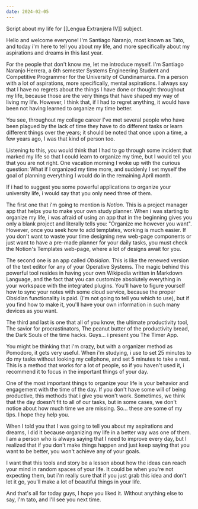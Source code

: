 ```yaml
---
date: 2024-02-05
---
```


Script about my life for [[Lengua Extranjera IV]] subject.

Hello and welcome everyone! I'm Santiago Naranjo, most known as Tato, and today i'm here to tell you about my life, and more specifically about my aspirations and dreams in this last year.

For the people that don't know me, let me introduce myself. I'm Santiago Naranjo Herrera, a 6th semester Systems Engineering Student and Competitive Programmer for the University of Cundinamarca. I'm a person with a lot of aspirations, more specifically, mental aspirations. I always say that I have no regrets about the things I have done or thought throughout my life, because those are the very things that have shaped my way of living my life. However, I think that, if I had to regret anything, it would have been not having learned to organize my time better.

You see, throughout my college career I've met several people who have been plagued by the lack of time they have to do different tasks or learn different things over the years; it should be noted that once upon a time, a few years ago, I was that kind of person too.

Listening to this, you would think that I had to go through some incident that marked my life so that I could learn to organize my time, but I would tell you that you are not right. One vacation morning I woke up with the curious question: What if I organized my time more, and suddenly I set myself the goal of planning everything I would do in the remaining April month.

If i had to suggest you some powerful applications to organize your university life, i would say that you only need three of them.

The first one that i'm going to mention is *Notion*. This is a project manager app that helps you to make your own study planner. When i was starting to organize my life, i was afraid of using an app that in the beginning gives you only a blank project and literally tells you: "Organize me however you want". However, once you seek how to add templates, working is much easier. If you don't want to waste your time designing new web-page components or just want to have a pre-made planner for your daily tasks, you must check the Notion's Templates web-page, where a lot of designs await for you.

The second one is an app called *Obsidian*. This is like the renewed version of the text editor for any of your Operative Systems. The magic behind this powerful tool resides in having your own Wikipedia written in Markdown Language, and the fact that you can customize absolutely everything in your workspace with the integrated plugins. You'll have to figure yourself how to sync your notes with some cloud service, because the proper Obsidian functionality is paid. (I'm not going to tell you which to use), but if you find how to make it, you'll have your own information in such many devices as you want.

The third and last is one that all of you know, the ultimate productivity tool, The savior for procrastinators, The peanut butter of the productivity bread, the Dark Souls of the time hacks. Guys... i present you The Timer App. 

You might be thinking that i'm crazy, but with a organizer method as Pomodoro, it gets very useful. When i'm studying, i use to set 25 minutes to do my tasks without looking my cellphone, and set 5 minutes to take a rest. This is a method that works for a lot of people, so if you haven't used it, i recommend it to focus in the important things of your day.

One of the most important things to organize your life is your behavior and engagement with the time of the day. If you don't have some will of being productive, this methods that i give you won't work. Sometimes, we think that the day doesn't fit to all of our tasks, but in some cases, we don't notice about how much time we are missing. So... these are some of my tips. I hope they help you. 

When I told you that I was going to tell you about my aspirations and dreams, I did it because organizing my life in a better way was one of them. I am a person who is always saying that I need to improve every day, but I realized that if you don't make things happen and just keep saying that you want to be better, you won't achieve any of your goals.

I want that this tools and story be a lesson about how the ideas can reach your mind in random spaces of your life. It could be when you're not expecting them, but i'm really sure that if you just grab this idea and don't let it go, you'll make a lot of beautiful things in your life.

And that's all for today guys, I hope you liked it. Without anything else to say, I'm tato, and I'll see you next time.	